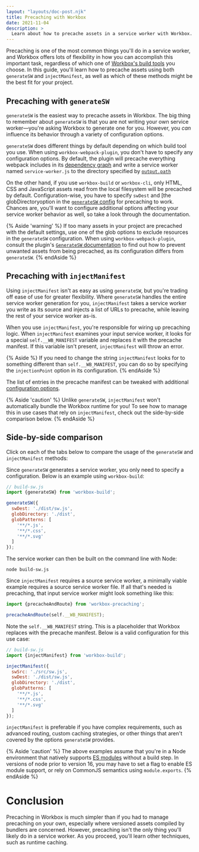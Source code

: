 ```yaml
---
layout: "layouts/doc-post.njk"
title: Precaching with Workbox
date: 2021-11-04
description: >
  Learn about how to precache assets in a service worker with Workbox.
---
```


Precaching is one of the most common things you'll do in a service worker, and Workbox offers lots of flexibility in how you can accomplish this important task, regardless of which one of [Workbox's build tools](/docs/workbox/the-ways-of-workbox/) you choose. In this guide, you'll learn how to precache assets using both `generateSW` and `injectManifest`, as well as which of these methods might be the best fit for your project.

## Precaching with `generateSW`

`generateSW` is the easiest way to precache assets in Workbox. The big thing to remember about `generateSW` is that you are not writing your own service worker&mdash;you're asking Workbox to generate one for you. However, you _can_ influence its behavior through a variety of configuration options.

`generateSW` does different things by default depending on which build tool you use. When using `workbox-webpack-plugin`, you don't have to specify any configuration options. By default, the plugin will precache everything webpack includes in its [dependency graph](https://webpack.js.org/concepts/dependency-graph/) and write a service worker named `service-worker.js` to the directory specified by [`output.path`](https://webpack.js.org/configuration/output/#outputpath)

On the other hand, if you use `workbox-build` or `workbox-cli`, only HTML, CSS and JavaScript assets read from the local filesystem will be precached by default. Configuration-wise, you have to specify `swDest` and [the globDirectoryoption in the [`generateSW` config](https://developers.google.com/web/tools/workbox/reference-docs/latest/module-workbox-build#.generateSW) for precaching to work. Chances are, you'll want to configure additional options affecting your service worker behavior as well, so take a look through the documentation.

{% Aside 'warning' %}
If too many assets in your project are precached with the default settings, use one of the glob options to exclude resources in the `generateSW` configuration. When using `workbox-webpack-plugin`, consult the plugin's [`GenerateSW` documentation](https://developers.google.com/web/tools/workbox/reference-docs/latest/module-workbox-webpack-plugin.GenerateSW) to find out how to prevent unwanted assets from being precached, as its configuration differs from `generateSW`.
{% endAside %}

## Precaching with `injectManifest`

Using `injectManifest` isn't as easy as using `generateSW`, but you're trading off ease of use for greater flexibility. Where `generateSW` handles the entire service worker generation for you, `injectManifest` takes a service worker you write as its source and injects a list of URLs to precache, while leaving the rest of your service worker as-is.

When you use `injectManifest`, you're responsible for wiring up precaching logic. When `injectManifest` examines your input service worker, it looks for a special `self.__WB_MANIFEST` variable and replaces it with the precache manifest. If this variable isn't present, `injectManifest` will throw an error.

{% Aside %}
If you need to change the string `injectManifest` looks for to something different than `self.__WB_MANIFEST`, you can do so by specifying the `injectionPoint` option in its configuration.
{% endAside %}

The list of entries in the precache manifest can be tweaked with additional [configuration options](https://developers.google.com/web/tools/workbox/reference-docs/latest/module-workbox-build#.injectManifest).

{% Aside 'caution' %}
Unlike `generateSW`, `injectManifest` won't automatically bundle the Workbox runtime for you! To see how to manage this in use cases that rely on `injectManifest`, check out the side-by-side comparison below.
{% endAside %}

## Side-by-side comparison

Click on each of the tabs below to compare the usage of the `generateSW` and `injectManifest` methods:

<web-tabs>
  <web-tab title="generateSW">



Since `generateSW` generates a service worker, you only need to specify a configuration. Below is an example using `workbox-build`:

```js
// build-sw.js
import {generateSW} from 'workbox-build';

generateSW({
  swDest: './dist/sw.js',
  globDirectory: './dist',
  globPatterns: [
    '**/*.js',
    '**/*.css',
    '**/*.svg'
  ]
});
```

The service worker can then be built on the command line with Node:

```shell
node build-sw.js
```



  </web-tab>
  <web-tab title="injectManifest">



Since `injectManifest` requires a source service worker, a minimally viable example requires a source service worker file. If all that's needed is precaching, that input service worker might look something like this:

```js
import {precacheAndRoute} from 'workbox-precaching';

precacheAndRoute(self.__WB_MANIFEST);
```

Note the `self.__WB_MANIFEST` string. This is a placeholder that Workbox replaces with the precache manifest. Below is a valid configuration for this use case:

```js
// build-sw.js
import {injectManifest} from 'workbox-build';

injectManifest({
  swSrc: './src/sw.js',
  swDest: './dist/sw.js',
  globDirectory: './dist',
  globPatterns: [
    '**/*.js',
    '**/*.css',
    '**/*.svg'
  ]
});
```

`injectManifest` is preferable if you have complex requirements, such as advanced routing, custom caching strategies, or other things that aren't covered by the options `generateSW` provides.



  </web-tab>
</web-tabs>

{% Aside 'caution' %}
The above examples assume that you're in a Node environment that natively supports [ES modules](https://developer.mozilla.org/docs/Web/JavaScript/Guide/Modules) without a build step. In versions of node prior to version 16, you may have to set a flag to enable ES module support, or rely on CommonJS semantics using `module.exports`.
{% endAside %}

# Conclusion

Precaching in Workbox is much simpler than if you had to manage precaching on your own, especially where versioned assets compiled by bundlers are concerned. However, precaching isn't the only thing you'll likely do in a service worker. As you proceed, you'll learn other techniques, such as runtime caching.
